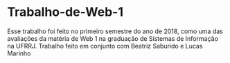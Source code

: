 # Trabalho-de-Web-1
Esse trabalho foi feito no primeiro semestre do ano de 2018, como uma das avaliações da matéria de Web 1 na graduação de Sistemas de Informação na UFRRJ.
Trabalho feito em conjunto com Beatriz Saburido e Lucas Marinho
